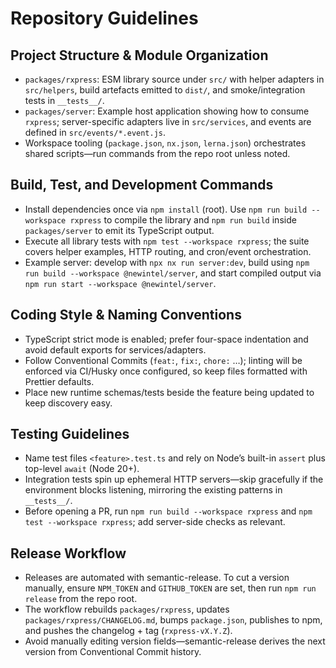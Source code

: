 # Repository Guidelines

## Project Structure & Module Organization
- `packages/rxpress`: ESM library source under `src/` with helper adapters in `src/helpers`, build artefacts emitted to `dist/`, and smoke/integration tests in `__tests__/`.
- `packages/server`: Example host application showing how to consume `rxpress`; server-specific adapters live in `src/services`, and events are defined in `src/events/*.event.js`.
- Workspace tooling (`package.json`, `nx.json`, `lerna.json`) orchestrates shared scripts—run commands from the repo root unless noted.

## Build, Test, and Development Commands
- Install dependencies once via `npm install` (root).  Use `npm run build --workspace rxpress` to compile the library and `npm run build` inside `packages/server` to emit its TypeScript output.
- Execute all library tests with `npm test --workspace rxpress`; the suite covers helper examples, HTTP routing, and cron/event orchestration.
- Example server: develop with `npx nx run server:dev`, build using `npm run build --workspace @newintel/server`, and start compiled output via `npm run start --workspace @newintel/server`.

## Coding Style & Naming Conventions
- TypeScript strict mode is enabled; prefer four-space indentation and avoid default exports for services/adapters.
- Follow Conventional Commits (`feat:`, `fix:`, `chore:` …); linting will be enforced via CI/Husky once configured, so keep files formatted with Prettier defaults.
- Place new runtime schemas/tests beside the feature being updated to keep discovery easy.

## Testing Guidelines
- Name test files `<feature>.test.ts` and rely on Node’s built-in `assert` plus top-level `await` (Node 20+).
- Integration tests spin up ephemeral HTTP servers—skip gracefully if the environment blocks listening, mirroring the existing patterns in `__tests__/`.
- Before opening a PR, run `npm run build --workspace rxpress` and `npm test --workspace rxpress`; add server-side checks as relevant.

## Release Workflow
- Releases are automated with semantic-release. To cut a version manually, ensure `NPM_TOKEN` and `GITHUB_TOKEN` are set, then run `npm run release` from the repo root.
- The workflow rebuilds `packages/rxpress`, updates `packages/rxpress/CHANGELOG.md`, bumps `package.json`, publishes to npm, and pushes the changelog + tag (`rxpress-vX.Y.Z`).
- Avoid manually editing version fields—semantic-release derives the next version from Conventional Commit history.
